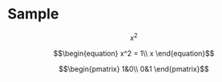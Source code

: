 # Sample
$$
x^2
$$

$$\begin{equation}
x^2 = 1\\
x
\end{equation}$$

$$\begin{pmatrix}
1&0\\
0&1
\end{pmatrix}$$